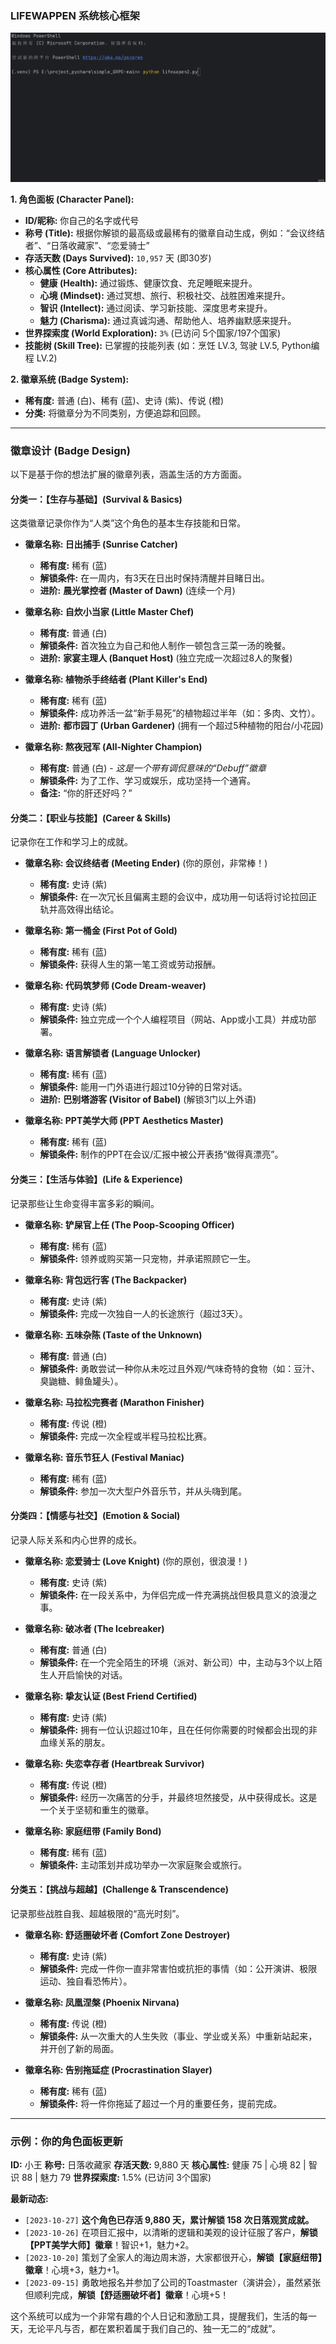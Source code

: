 ### **LIFEWAPPEN 系统核心框架**

![image](https://github.com/Nano-cd/LIFEWAPPEN/blob/main/lifewappenV1.0.gif)

**1. 角色面板 (Character Panel):**

*   **ID/昵称:** 你自己的名字或代号
*   **称号 (Title):** 根据你解锁的最高级或最稀有的徽章自动生成，例如：“会议终结者”、“日落收藏家”、“恋爱骑士”
*   **存活天数 (Days Survived):** `10,957` 天 (即30岁)
*   **核心属性 (Core Attributes):**
    *   **健康 (Health):** 通过锻炼、健康饮食、充足睡眠来提升。
    *   **心境 (Mindset):** 通过冥想、旅行、积极社交、战胜困难来提升。
    *   **智识 (Intellect):** 通过阅读、学习新技能、深度思考来提升。
    *   **魅力 (Charisma):** 通过真诚沟通、帮助他人、培养幽默感来提升。
*   **世界探索度 (World Exploration):** `3%` (已访问 5个国家/197个国家)
*   **技能树 (Skill Tree):** 已掌握的技能列表 (如：烹饪 LV.3, 驾驶 LV.5, Python编程 LV.2)

**2. 徽章系统 (Badge System):**

*   **稀有度:** 普通 (白)、稀有 (蓝)、史诗 (紫)、传说 (橙)
*   **分类:** 将徽章分为不同类别，方便追踪和回顾。

---

### **徽章设计 (Badge Design)**

以下是基于你的想法扩展的徽章列表，涵盖生活的方方面面。

#### **分类一：【生存与基础】(Survival & Basics)**

这类徽章记录你作为“人类”这个角色的基本生存技能和日常。

*   **徽章名称: 日出捕手 (Sunrise Catcher)**
    *   **稀有度:** 稀有 (蓝)
    *   **解锁条件:** 在一周内，有3天在日出时保持清醒并目睹日出。
    *   **进阶:** **晨光掌控者 (Master of Dawn)** (连续一个月)

*   **徽章名称: 自炊小当家 (Little Master Chef)**
    *   **稀有度:** 普通 (白)
    *   **解锁条件:** 首次独立为自己和他人制作一顿包含三菜一汤的晚餐。
    *   **进阶:** **家宴主理人 (Banquet Host)** (独立完成一次超过8人的聚餐)

*   **徽章名称: 植物杀手终结者 (Plant Killer's End)**
    *   **稀有度:** 稀有 (蓝)
    *   **解锁条件:** 成功养活一盆“新手易死”的植物超过半年（如：多肉、文竹）。
    *   **进阶:** **都市园丁 (Urban Gardener)** (拥有一个超过5种植物的阳台/小花园)

*   **徽章名称: 熬夜冠军 (All-Nighter Champion)**
    *   **稀有度:** 普通 (白) - *这是一个带有调侃意味的“Debuff”徽章*
    *   **解锁条件:** 为了工作、学习或娱乐，成功坚持一个通宵。
    *   **备注:** “你的肝还好吗？”

#### **分类二：【职业与技能】(Career & Skills)**

记录你在工作和学习上的成就。

*   **徽章名称: 会议终结者 (Meeting Ender)** (你的原创，非常棒！)
    *   **稀有度:** 史诗 (紫)
    *   **解锁条件:** 在一次冗长且偏离主题的会议中，成功用一句话将讨论拉回正轨并高效得出结论。

*   **徽章名称: 第一桶金 (First Pot of Gold)**
    *   **稀有度:** 稀有 (蓝)
    *   **解锁条件:** 获得人生的第一笔工资或劳动报酬。

*   **徽章名称: 代码筑梦师 (Code Dream-weaver)**
    *   **稀有度:** 史诗 (紫)
    *   **解锁条件:** 独立完成一个个人编程项目（网站、App或小工具）并成功部署。

*   **徽章名称: 语言解锁者 (Language Unlocker)**
    *   **稀有度:** 稀有 (蓝)
    *   **解锁条件:** 能用一门外语进行超过10分钟的日常对话。
    *   **进阶:** **巴别塔游客 (Visitor of Babel)** (解锁3门以上外语)

*   **徽章名称: PPT美学大师 (PPT Aesthetics Master)**
    *   **稀有度:** 稀有 (蓝)
    *   **解锁条件:** 制作的PPT在会议/汇报中被公开表扬“做得真漂亮”。

#### **分类三：【生活与体验】(Life & Experience)**

记录那些让生命变得丰富多彩的瞬间。

*   **徽章名称: 铲屎官上任 (The Poop-Scooping Officer)**
    *   **稀有度:** 稀有 (蓝)
    *   **解锁条件:** 领养或购买第一只宠物，并承诺照顾它一生。

*   **徽章名称: 背包远行客 (The Backpacker)**
    *   **稀有度:** 史诗 (紫)
    *   **解锁条件:** 完成一次独自一人的长途旅行（超过3天）。

*   **徽章名称: 五味杂陈 (Taste of the Unknown)**
    *   **稀有度:** 普通 (白)
    *   **解锁条件:** 勇敢尝试一种你从未吃过且外观/气味奇特的食物（如：豆汁、臭鼬糖、鲱鱼罐头）。

*   **徽章名称: 马拉松完赛者 (Marathon Finisher)**
    *   **稀有度:** 传说 (橙)
    *   **解锁条件:** 完成一次全程或半程马拉松比赛。

*   **徽章名称: 音乐节狂人 (Festival Maniac)**
    *   **稀有度:** 稀有 (蓝)
    *   **解锁条件:** 参加一次大型户外音乐节，并从头嗨到尾。

#### **分类四：【情感与社交】(Emotion & Social)**

记录人际关系和内心世界的成长。

*   **徽章名称: 恋爱骑士 (Love Knight)** (你的原创，很浪漫！)
    *   **稀有度:** 史诗 (紫)
    *   **解锁条件:** 在一段关系中，为伴侣完成一件充满挑战但极具意义的浪漫之事。

*   **徽章名称: 破冰者 (The Icebreaker)**
    *   **稀有度:** 普通 (白)
    *   **解锁条件:** 在一个完全陌生的环境（派对、新公司）中，主动与3个以上陌生人开启愉快的对话。

*   **徽章名称: 挚友认证 (Best Friend Certified)**
    *   **稀有度:** 史诗 (紫)
    *   **解锁条件:** 拥有一位认识超过10年，且在任何你需要的时候都会出现的非血缘关系的朋友。

*   **徽章名称: 失恋幸存者 (Heartbreak Survivor)**
    *   **稀有度:** 传说 (橙)
    *   **解锁条件:** 经历一次痛苦的分手，并最终坦然接受，从中获得成长。这是一个关于坚韧和重生的徽章。

*   **徽章名称: 家庭纽带 (Family Bond)**
    *   **稀有度:** 稀有 (蓝)
    *   **解锁条件:** 主动策划并成功举办一次家庭聚会或旅行。

#### **分类五：【挑战与超越】(Challenge & Transcendence)**

记录那些战胜自我、超越极限的“高光时刻”。

*   **徽章名称: 舒适圈破坏者 (Comfort Zone Destroyer)**
    *   **稀有度:** 史诗 (紫)
    *   **解锁条件:** 完成一件你一直非常害怕或抗拒的事情（如：公开演讲、极限运动、独自看恐怖片）。

*   **徽章名称: 凤凰涅槃 (Phoenix Nirvana)**
    *   **稀有度:** 传说 (橙)
    *   **解锁条件:** 从一次重大的人生失败（事业、学业或关系）中重新站起来，并开创了新的局面。

*   **徽章名称: 告别拖延症 (Procrastination Slayer)**
    *   **稀有度:** 稀有 (蓝)
    *   **解锁条件:** 将一件你拖延了超过一个月的重要任务，提前完成。

---

### **示例：你的角色面板更新**

**ID:** 小王
**称号:** 日落收藏家
**存活天数:** 9,880 天
**核心属性:** 健康 75 | 心境 82 | 智识 88 | 魅力 79
**世界探索度:** 1.5% (已访问 3个国家)

**最新动态:**

*   `[2023-10-27]` **这个角色已存活 9,880 天，累计解锁 158 次日落观赏成就。**
*   `[2023-10-26]` 在项目汇报中，以清晰的逻辑和美观的设计征服了客户，**解锁【PPT美学大师】徽章**！智识+1，魅力+2。
*   `[2023-10-20]` 策划了全家人的海边周末游，大家都很开心，**解锁【家庭纽带】徽章**！心境+3，魅力+1。
*   `[2023-09-15]` 勇敢地报名并参加了公司的Toastmaster（演讲会），虽然紧张但顺利完成，**解锁【舒适圈破坏者】徽章**！心境+5！

这个系统可以成为一个非常有趣的个人日记和激励工具，提醒我们，生活的每一天，无论平凡与否，都在累积着属于我们自己的、独一无二的“成就”。
